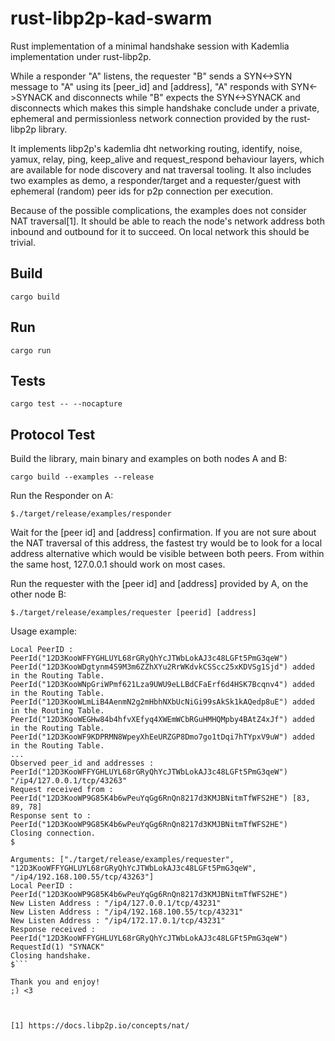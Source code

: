 # rust-libp2p-kad-swarm
Rust implementation of a minimal handshake session with Kademlia implementation under rust-libp2p.

While a responder "A" listens, the requester "B" sends a SYN<->SYN message to "A" using its [peer_id] and [address], "A" responds with SYN<->SYNACK and disconnects while "B" expects the SYN<->SYNACK and disconnects which makes this simple handshake conclude under a private, ephemeral and permissionless network connection provided by the rust-libp2p library.

It implements libp2p's kademlia dht networking routing, identify, noise, yamux, relay, ping, keep_alive and request_respond behaviour layers, which are available for node discovery and nat traversal tooling. It also includes two examples as demo, a responder/target and a requester/guest with ephemeral (random) peer ids for p2p connection per execution.

Because of the possible complications, the examples does not consider NAT traversal[1]. It should be able to reach the node's network address both inbound and outbound for it to succeed. On local network this should be trivial.


## Build
`cargo build`

## Run
`cargo run`

## Tests
`cargo test -- --nocapture`

## Protocol Test
Build the library, main binary and examples on both nodes A and B:

```cargo build --examples --release```

Run the Responder on A:

```$./target/release/examples/responder```

Wait for the [peer id] and [address] confirmation. If you are not sure about the NAT traversal of this address, the fastest try would be to look for a local address alternative which would be visible between both peers. From within the same host, 127.0.0.1 should work on most cases.

Run the requester with the [peer id] and [address] provided by A, on the other node B:

```$./target/release/examples/requester [peerid] [address]```

Usage example:

```$./target/release/examples/responder
Local PeerID : PeerId("12D3KooWFFYGHLUYL68rGRyQhYcJTWbLokAJ3c48LGFt5PmG3qeW")
PeerId("12D3KooWDgtynm4S9M3m6ZZhXYu2RrWKdvkCSScc25xKDVSg1Sjd") added in the Routing Table.
PeerId("12D3KooWNpGriWPmf621Lza9UWU9eLLBdCFaErf6d4HSK7Bcqnv4") added in the Routing Table.
PeerId("12D3KooWLmLiB4AenmN2g2mHbhNXbUcNiGi99sAkSk1kAQedp8uE") added in the Routing Table.
PeerId("12D3KooWEGHw84b4hfvXEfyq4XWEmWCbRGuHMHQMpby4BAtZ4xJf") added in the Routing Table.
PeerId("12D3KooWF9KDPRMN8WpeyXhEeURZGP8Dmo7go1tDqi7hTYpxV9uW") added in the Routing Table.
...
Observed peer_id and addresses : PeerId("12D3KooWFFYGHLUYL68rGRyQhYcJTWbLokAJ3c48LGFt5PmG3qeW") "/ip4/127.0.0.1/tcp/43263"
Request received from : PeerId("12D3KooWP9G85K4b6wPeuYqGg6RnQn8217d3KMJBNitmTfWFS2HE") [83, 89, 78]
Response sent to : PeerId("12D3KooWP9G85K4b6wPeuYqGg6RnQn8217d3KMJBNitmTfWFS2HE")
Closing connection.
$ 
```

```$ ./target/release/examples/requester 12D3KooWFFYGHLUYL68rGRyQhYcJTWbLokAJ3c48LGFt5PmG3qeW /ip4/127.0.0.1/tcp/43263
Arguments: ["./target/release/examples/requester", "12D3KooWFFYGHLUYL68rGRyQhYcJTWbLokAJ3c48LGFt5PmG3qeW", "/ip4/192.168.100.55/tcp/43263"]
Local PeerID : PeerId("12D3KooWP9G85K4b6wPeuYqGg6RnQn8217d3KMJBNitmTfWFS2HE")
New Listen Address : "/ip4/127.0.0.1/tcp/43231"
New Listen Address : "/ip4/192.168.100.55/tcp/43231"
New Listen Address : "/ip4/172.17.0.1/tcp/43231"
Response received : PeerId("12D3KooWFFYGHLUYL68rGRyQhYcJTWbLokAJ3c48LGFt5PmG3qeW") RequestId(1) "SYNACK"
Closing handshake.
$```

Thank you and enjoy!
;) <3



[1] https://docs.libp2p.io/concepts/nat/